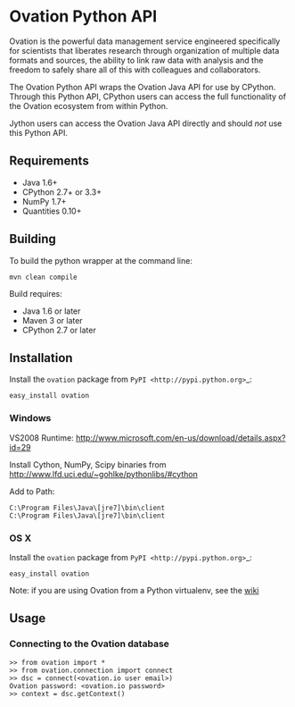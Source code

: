 # Ovation Python API


Ovation is the powerful data management service engineered specifically for scientists that liberates research through organization of multiple data formats and sources, the ability to link raw data with analysis and the freedom to safely share all of this with colleagues and collaborators.

The Ovation Python API wraps the Ovation Java API for use by CPython. Through this Python API, CPython users can access the full functionality of the Ovation ecosystem from within Python. 

Jython users can access the Ovation Java API directly and should *not* use this Python API.


## Requirements

* Java 1.6+
* CPython 2.7+ or 3.3+
* NumPy 1.7+
* Quantities 0.10+

## Building

To build the python wrapper at the command line:

	mvn clean compile

Build requires:

* Java 1.6 or later
* Maven 3 or later
* CPython 2.7 or later

## Installation

Install the `ovation` package from `PyPI <http://pypi.python.org>`_:

	easy_install ovation


### Windows

VS2008 Runtime: http://www.microsoft.com/en-us/download/details.aspx?id=29

Install Cython, NumPy, Scipy binaries from http://www.lfd.uci.edu/~gohlke/pythonlibs/#cython


Add to Path:

	C:\Program Files\Java\[jre7]\bin\client
	C:\Program Files\Java\[jre7]\bin\client

### OS X

Install the `ovation` package from `PyPI <http://pypi.python.org>`_:

	easy_install ovation
	
Note: if you are using Ovation from a Python virtualenv, see the [wiki](https://github.com/physion/ovation-python/wiki/Osx-virtualenv)

## Usage


### Connecting to the Ovation database

	>> from ovation import *
	>> from ovation.connection import connect
	>> dsc = connect(<ovation.io user email>)
	Ovation password: <ovation.io password>
	>> context = dsc.getContext()
	




